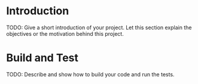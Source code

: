 # Introduction 
TODO: Give a short introduction of your project. Let this section explain the objectives or the motivation behind this project.

# Build and Test
TODO: Describe and show how to build your code and run the tests.
